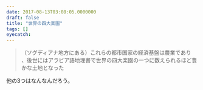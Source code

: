 ```yaml
---
date: 2017-08-13T03:08:05.0000000
draft: false
title: "世界の四大楽園"
tags: []
eyecatch: 
---
```


<blockquote>
<p>（ソグディアナ地方にある）これらの都市国家の経済基盤は農業であり 、後世にはアラビア語地理書で世界の四大楽園の一つに数えられるほど豊かな土地となった</p>

</blockquote>
<p>他の3つはなんなんだろう。</p>

